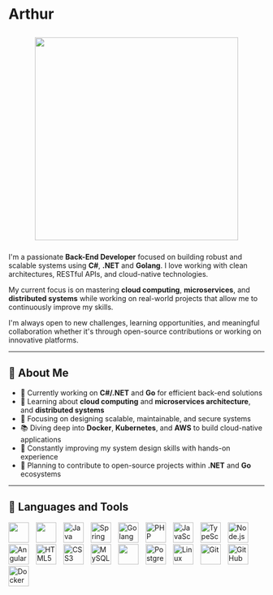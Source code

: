 # Arthur 

<p align="center">
<img style="padding: 10px" width="400" src="https://media3.giphy.com/media/v1.Y2lkPTc5MGI3NjExeWE4YTludDh4YXUwd3ZxcG5iOWJhdjZtOWRhZzVpZ2djamt1YzNieCZlcD12MV9pbnRlcm5hbF9naWZfYnlfaWQmY3Q9Zw/iIqmM5tTjmpOB9mpbn/giphy.gif" />
</p>

I'm a passionate **Back-End Developer** focused on building robust and scalable systems using **C#**, **.NET** and **Golang**. 
I love working with clean architectures, RESTful APIs, and cloud-native technologies.

My current focus is on mastering **cloud computing**, **microservices**, and **distributed systems** while working on real-world projects that allow me to continuously improve my skills.

I'm always open to new challenges, learning opportunities, and meaningful collaboration whether it's through open-source contributions or working on innovative platforms.

---

## 🚀 About Me

- 🔭 Currently working on **C#/.NET** and **Go** for efficient back-end solutions
- 🌱 Learning about **cloud computing** and **microservices architecture**, and **distributed systems**
- 💼 Focusing on designing scalable, maintainable, and secure systems  
- 📚 Diving deep into **Docker**, **Kubernetes**, and **AWS** to build cloud-native applications  
- 🧠 Constantly improving my system design skills with hands-on experience  
- 🚀 Planning to contribute to open-source projects within **.NET** and **Go** ecosystems

---

## 🧰 Languages and Tools

<p align="left">
    <img width="40" height="40" style="padding-right: 10px" src="https://cdn.jsdelivr.net/gh/devicons/devicon@latest/icons/csharp/csharp-original.svg" />
    <img width="40" height="40" style="padding-right: 10px" src="https://cdn.jsdelivr.net/gh/devicons/devicon@latest/icons/dotnetcore/dotnetcore-original.svg" />    
    <img width="40" height="40" style="padding-right: 10px" src="https://cdn.jsdelivr.net/gh/devicons/devicon/icons/java/java-original.svg" alt="Java"  />
    <img width="40" height="40" style="padding-right: 10px" src="https://cdn.jsdelivr.net/gh/devicons/devicon/icons/spring/spring-original.svg" alt="Spring Boot"  />
    <img width="40" height="40" style="padding-right: 10px" src="https://cdn.jsdelivr.net/gh/devicons/devicon@latest/icons/go/go-original.svg" alt="Golang"  />
    <img width="40" height="40" style="padding-right: 10px" src="https://cdn.jsdelivr.net/gh/devicons/devicon/icons/php/php-original.svg" alt="PHP"  />
    <img width="40" height="40" style="padding-right: 10px" src="https://cdn.jsdelivr.net/gh/devicons/devicon/icons/javascript/javascript-original.svg" alt="JavaScript"  />
    <img width="40" height="40" style="padding-right: 10px" src="https://cdn.jsdelivr.net/gh/devicons/devicon/icons/typescript/typescript-original.svg" alt="TypeScript"  />
    <img width="40" height="40" style="padding-right: 10px" src="https://cdn.jsdelivr.net/gh/devicons/devicon/icons/nodejs/nodejs-original.svg" alt="Node.js"  />
    <img width="40" height="40" style="padding-right: 10px" src="https://cdn.jsdelivr.net/gh/devicons/devicon/icons/angularjs/angularjs-original.svg" alt="Angular"  />
    <img width="40" height="40" style="padding-right: 10px" src="https://cdn.jsdelivr.net/gh/devicons/devicon/icons/html5/html5-original.svg" alt="HTML5"  />
    <img width="40" height="40" style="padding-right: 10px" src="https://cdn.jsdelivr.net/gh/devicons/devicon/icons/css3/css3-original.svg" alt="CSS3"  />
    <img width="40" height="40" style="padding-right: 10px" src="https://cdn.jsdelivr.net/gh/devicons/devicon@latest/icons/mysql/mysql-original.svg" alt="MySQL"  />
    <img width="40" height="40" style="padding-right: 10px" src="https://cdn.jsdelivr.net/gh/devicons/devicon@latest/icons/azuresqldatabase/azuresqldatabase-original.svg" />
    <img width="40" height="40" style="padding-right: 10px" src="https://cdn.jsdelivr.net/gh/devicons/devicon@latest/icons/postgresql/postgresql-original.svg" alt="PostgreSQL"  />
    <img width="40" height="40" style="padding-right: 10px" src="https://cdn.jsdelivr.net/gh/devicons/devicon/icons/linux/linux-original.svg" alt="Linux"  />
    <img width="40" height="40" style="padding-right: 10px" src="https://cdn.jsdelivr.net/gh/devicons/devicon/icons/git/git-original.svg" alt="Git"  />
    <img width="40" height="40" style="padding-right: 10px" src="https://cdn.jsdelivr.net/gh/devicons/devicon/icons/github/github-original.svg" alt="GitHub"  />
    <img width="40" height="40" style="padding-right: 10px" src="https://cdn.jsdelivr.net/gh/devicons/devicon@latest/icons/docker/docker-original.svg" alt="Docker"  />
</p>
